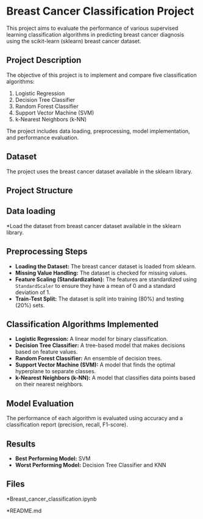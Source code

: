 # Breast Cancer Classification Project

This project aims to evaluate the performance of various supervised learning classification algorithms in predicting breast cancer diagnosis using the scikit-learn (sklearn) breast cancer dataset.

## Project Description

The objective of this project is to implement and compare five classification algorithms:

1.  Logistic Regression
2.  Decision Tree Classifier
3.  Random Forest Classifier
4.  Support Vector Machine (SVM)
5.  k-Nearest Neighbors (k-NN)

The project includes data loading, preprocessing, model implementation, and performance evaluation.

## Dataset

The project uses the breast cancer dataset available in the sklearn library.

## Project Structure

## Data loading

*Load the dataset from breast cancer dataset available in the sklearn library.

## Preprocessing Steps

* **Loading the Dataset:** The breast cancer dataset is loaded from sklearn.
* **Missing Value Handling:** The dataset is checked for missing values.
* **Feature Scaling (Standardization):** The features are standardized using `StandardScaler` to ensure they have a mean of 0 and a standard deviation of 1.
* **Train-Test Split:** The dataset is split into training (80%) and testing (20%) sets.

## Classification Algorithms Implemented

* **Logistic Regression:** A linear model for binary classification.
* **Decision Tree Classifier:** A tree-based model that makes decisions based on feature values.
* **Random Forest Classifier:** An ensemble of decision trees.
* **Support Vector Machine (SVM):** A model that finds the optimal hyperplane to separate classes.
* **k-Nearest Neighbors (k-NN):** A model that classifies data points based on their nearest neighbors.

## Model Evaluation

The performance of each algorithm is evaluated using accuracy and a classification report (precision, recall, F1-score).

## Results

* **Best Performing Model:** SVM
* **Worst Performing Model:** Decision Tree Classifier and KNN

## Files

*Breast_cancer_classification.ipynb

*README.md
